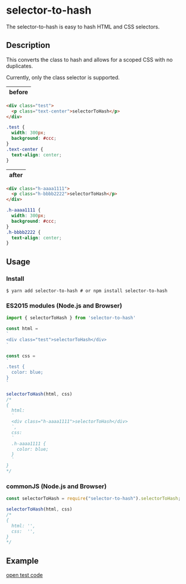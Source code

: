 # selector-to-hash
The selector-to-hash is easy to hash HTML and CSS selectors.

## Description
This converts the class to hash and allows for a scoped CSS with no duplicates.

Currently, only the class selector is supported.


| before | 
| ------------- | 
```html
<div class="test">
  <p class="text-center">selectorToHash</p>
</div>
```
```css
.test {
  width: 300px;
  background: #ccc;
}
.text-center {
  text-align: center;
}
```
| after | 
| ------------- | 
```html
<div class="h-aaaa1111">
  <p class="h-bbbb2222">selectorToHash</p>
</div>
```
```css
.h-aaaa1111 {
  width: 300px;
  background: #ccc;
}
.h-bbbb2222 {
  text-align: center;
}
```

## Usage
### Install

```shell
$ yarn add selector-to-hash # or npm install selector-to-hash
```

### ES2015 modules (Node.js and Browser)

```javascript
import { selectorToHash } from 'selector-to-hash'

const html =
`
<div class="test">selectorToHash</div>
`

const css =
`
.test {
  color: blue;
}
`

selectorToHash(html, css)
/* 
{
  html:
  `
  <div class="h-aaaa1111">selectorToHash</div>
  `,
  css:
  `
  .h-aaaa1111 {
    color: blue;
  }
  `
}
*/ 
```

### commonJS (Node.js and Browser)

```javascript
const selectorToHash = require("selector-to-hash").selectorToHash;

selectorToHash(html, css)
/*
{
  html: '',
  css:  '',
}
*/
```



## Example
[open test code](https://github.com/shigasy/selector-to-hash/blob/master/__tests__/integration/selectorToHash.test.ts)